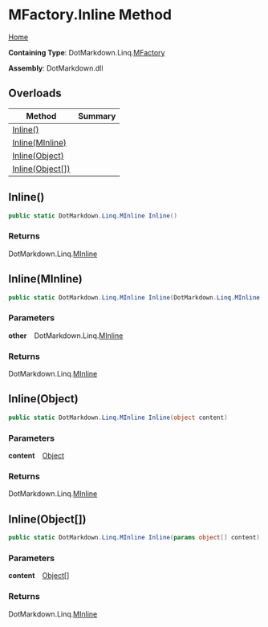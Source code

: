 # MFactory\.Inline Method

[Home](../../../../README.md)

**Containing Type**: DotMarkdown\.Linq\.[MFactory](../README.md)

**Assembly**: DotMarkdown\.dll

## Overloads

| Method | Summary |
| ------ | ------- |
| [Inline()](#DotMarkdown_Linq_MFactory_Inline) | |
| [Inline(MInline)](#DotMarkdown_Linq_MFactory_Inline_DotMarkdown_Linq_MInline_) | |
| [Inline(Object)](#DotMarkdown_Linq_MFactory_Inline_System_Object_) | |
| [Inline(Object\[\])](#DotMarkdown_Linq_MFactory_Inline_System_Object___) | |

## Inline\(\) <a name="DotMarkdown_Linq_MFactory_Inline"></a>

```csharp
public static DotMarkdown.Linq.MInline Inline()
```

### Returns

DotMarkdown\.Linq\.[MInline](../../MInline/README.md)

## Inline\(MInline\) <a name="DotMarkdown_Linq_MFactory_Inline_DotMarkdown_Linq_MInline_"></a>

```csharp
public static DotMarkdown.Linq.MInline Inline(DotMarkdown.Linq.MInline other)
```

### Parameters

**other** &ensp; DotMarkdown\.Linq\.[MInline](../../MInline/README.md)

### Returns

DotMarkdown\.Linq\.[MInline](../../MInline/README.md)

## Inline\(Object\) <a name="DotMarkdown_Linq_MFactory_Inline_System_Object_"></a>

```csharp
public static DotMarkdown.Linq.MInline Inline(object content)
```

### Parameters

**content** &ensp; [Object](https://docs.microsoft.com/en-us/dotnet/api/system.object)

### Returns

DotMarkdown\.Linq\.[MInline](../../MInline/README.md)

## Inline\(Object\[\]\) <a name="DotMarkdown_Linq_MFactory_Inline_System_Object___"></a>

```csharp
public static DotMarkdown.Linq.MInline Inline(params object[] content)
```

### Parameters

**content** &ensp; [Object](https://docs.microsoft.com/en-us/dotnet/api/system.object)\[\]

### Returns

DotMarkdown\.Linq\.[MInline](../../MInline/README.md)

